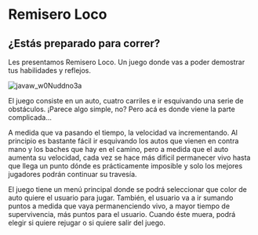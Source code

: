 # Remisero Loco

## ¿Estás preparado para correr?

Les presentamos Remisero Loco. Un juego donde vas a poder demostrar tus habilidades y reflejos.

![javaw_w0Nuddno3a](https://user-images.githubusercontent.com/69280216/121409345-c4f97880-c937-11eb-9f18-3dfa515c876d.png)

El juego consiste en un auto, cuatro carriles e ir esquivando una serie de obstáculos. ¡Parece algo simple, no? Pero acá es donde viene la parte complicada...

A medida que va pasando el tiempo, la velocidad va incrementando. Al principio es bastante fácil ir esquivando los autos que vienen en contra mano y los baches que hay en el camino, pero a medida que el auto aumenta su velocidad, cada vez se hace más dificil permanecer vivo hasta que llega un punto dónde es prácticamente imposible y solo los mejores jugadores podrán continuar su travesía. 

El juego tiene un menú principal donde se podrá seleccionar que color de auto quiere el usuario para jugar. También, el usuario va a ir sumando puntos a medida que vaya permanenciendo vivo, a mayor tiempo de supervivencia, más puntos para el usuario. Cuando éste muera, podrá elegir si quiere rejugar o si quiere salir del juego.


